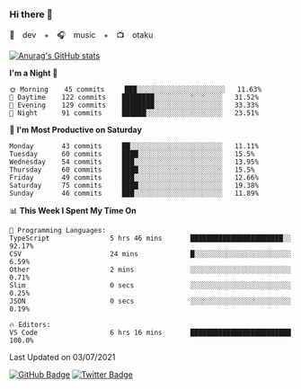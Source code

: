 ### Hi there 👋

🚀　dev　+　🎧　music　+　📺　otaku


[![Anurag's GitHub stats](https://github-readme-stats.vercel.app/api?username=koheitasaka&count_private=true&show_icons=true&theme=monokai)](https://github.com/koheitasaka/github-readme-stats)

<!--START_SECTION:waka-->
**I'm a Night 🦉** 

```text
🌞 Morning    45 commits     ███░░░░░░░░░░░░░░░░░░░░░░   11.63% 
🌆 Daytime    122 commits    ████████░░░░░░░░░░░░░░░░░   31.52% 
🌃 Evening    129 commits    ████████░░░░░░░░░░░░░░░░░   33.33% 
🌙 Night      91 commits     ██████░░░░░░░░░░░░░░░░░░░   23.51%

```
📅 **I'm Most Productive on Saturday** 

```text
Monday       43 commits     ██░░░░░░░░░░░░░░░░░░░░░░░   11.11% 
Tuesday      60 commits     ████░░░░░░░░░░░░░░░░░░░░░   15.5% 
Wednesday    54 commits     ███░░░░░░░░░░░░░░░░░░░░░░   13.95% 
Thursday     60 commits     ████░░░░░░░░░░░░░░░░░░░░░   15.5% 
Friday       49 commits     ███░░░░░░░░░░░░░░░░░░░░░░   12.66% 
Saturday     75 commits     ████░░░░░░░░░░░░░░░░░░░░░   19.38% 
Sunday       46 commits     ███░░░░░░░░░░░░░░░░░░░░░░   11.89%

```


📊 **This Week I Spent My Time On** 

```text
💬 Programming Languages: 
TypeScript               5 hrs 46 mins       ███████████████████████░░   92.17% 
CSV                      24 mins             █░░░░░░░░░░░░░░░░░░░░░░░░   6.59% 
Other                    2 mins              ░░░░░░░░░░░░░░░░░░░░░░░░░   0.71% 
Slim                     0 secs              ░░░░░░░░░░░░░░░░░░░░░░░░░   0.25% 
JSON                     0 secs              ░░░░░░░░░░░░░░░░░░░░░░░░░   0.19%

🔥 Editors: 
VS Code                  6 hrs 16 mins       █████████████████████████   100.0%

```


 Last Updated on 03/07/2021
<!--END_SECTION:waka-->

[![GitHub Badge](https://img.shields.io/badge/GitHub-100000?style=for-the-badge&logo=github&logoColor=white)](https://github.com/koheitasaka)
[![Twitter Badge](https://img.shields.io/badge/Twitter-1DA1F2?style=for-the-badge&logo=twitter&logoColor=white)](https://twitter.com/sleep_asleep_)
